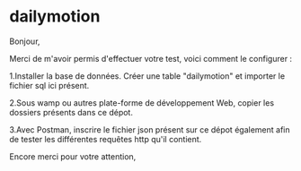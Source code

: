﻿# dailymotion
Bonjour,

Merci de m'avoir permis d'effectuer votre test, voici comment le configurer :

1.Installer la base de données.
  Créer une table "dailymotion" et importer le fichier sql ici présent.

2.Sous wamp ou autres plate-forme de développement Web, copier les dossiers présents dans ce dépot.

3.Avec Postman, inscrire le fichier json présent sur ce dépot également afin de tester les différentes requêtes http qu'il contient.

Encore merci pour votre attention,
